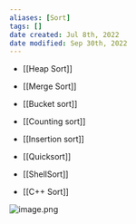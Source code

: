 ```yaml
---
aliases: [Sort]
tags: []
date created: Jul 8th, 2022
date modified: Sep 30th, 2022
---
```

- [[Heap Sort]]
- [[Merge Sort]]
- [[Bucket sort]]
- [[Counting sort]]
- [[Insertion sort]]
- [[Quicksort]]
- [[ShellSort]]

- [[C++ Sort]]

![image.png](https://img.ynchen.me/2022/12/8c0230439aacc0969c27f8c797790c7e.webp)
